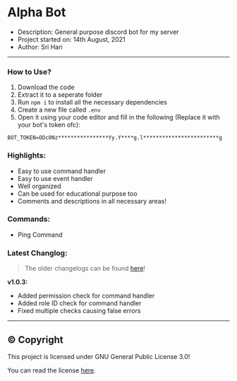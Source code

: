 # Alpha Bot
* Description: General purpose discord bot for my server
* Project started on: 14th August, 2021
* Author: Sri Hari

-------

### How to Use?
1. Download the code
2. Extract it to a seperate folder
3. Run `npm i` to install all the necessary dependencies
4. Create a new file called `.env`
5. Open it using your code editor and fill in the following (Replace it with your bot's token ofc):
```
BOT_TOKEN=ODc0Nz****************Yy.Y****g.l************************g
```

### Highlights:
- Easy to use command handler
- Easy to use event handler
- Well organized
- Can be used for educational purpose too
- Comments and descriptions in all necessary areas!

### Commands:
- Ping Command

### Latest Changlog:
> The older changelogs can be found [here](https://github.com/SriHari-15/Alpha-Bot/blob/master/Changelog.md)!

**v1.0.3:**
- Added permission check for command handler
- Added role ID check for command handler
- Fixed multiple checks causing false errors

-----

## ©️ Copyright
This project is licensed under GNU General Public License 3.0!

You can read the license [here](https://github.com/SriHari-15/Alpha-Bot/blob/master/LICENSE.md).
